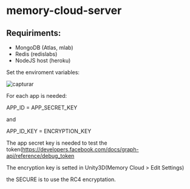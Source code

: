 # memory-cloud-server

## Requiriments:
- MongoDB (Atlas, mlab)
- Redis (redislabs)
- NodeJS host (heroku)

Set the enviroment variables: 

![capturar](https://user-images.githubusercontent.com/4512966/38452575-47ca7bcc-3a1d-11e8-9fc3-aecc3e02cd5b.JPG)


For each app is needed:

APP_ID = APP_SECRET_KEY

and

APP_ID_KEY = ENCRYPTION_KEY

The app secret key is needed to test the token(https://developers.facebook.com/docs/graph-api/reference/debug_token

The encryption key is setted in Unity3D(Memory Cloud > Edit Settings)

the SECURE is to use the RC4 encryptation.
